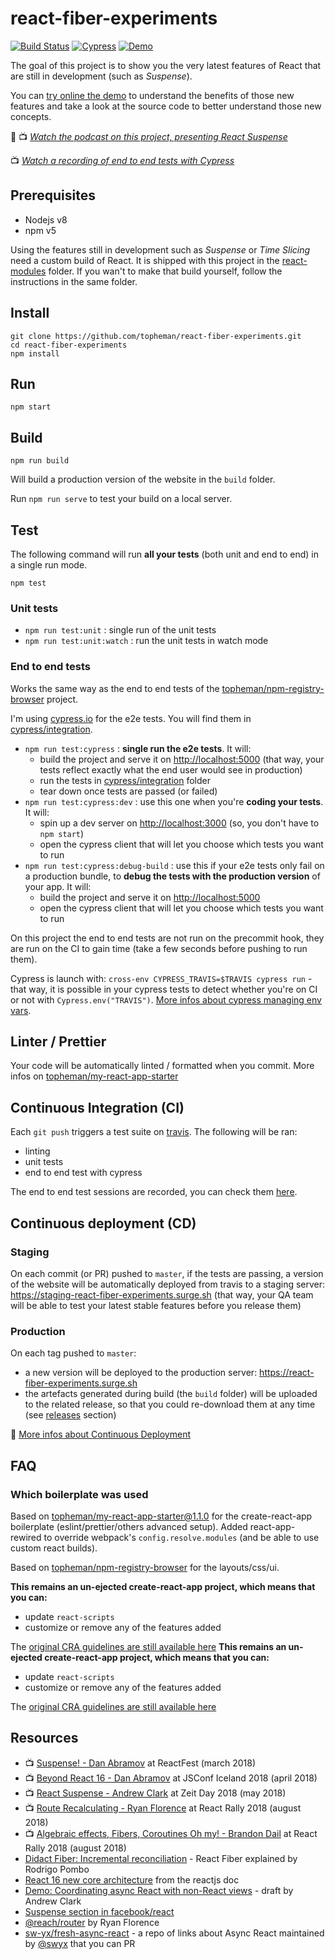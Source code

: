 # react-fiber-experiments

[![Build Status](https://travis-ci.org/topheman/react-fiber-experiments.svg?branch=master)](https://travis-ci.org/topheman/react-fiber-experiments)
[![Cypress](https://img.shields.io/badge/cypress-dashboard-brightgreen.svg)](https://dashboard.cypress.io/#/projects/1ru71n/runs)
[![Demo](https://img.shields.io/badge/demo-online-blue.svg)](https://react-fiber-experiments.surge.sh/)

The goal of this project is to show you the very latest features of React that are still in development (such as _Suspense_).

You can [try online the demo](https://react-fiber-experiments.surge.sh/) to understand the benefits of those new features and take a look at the source code to better understand those new concepts.

💯 📺 _[Watch the podcast on this project, presenting React Suspense](http://dev.topheman.com/discover-react-suspense/)_

📺 _[Watch a recording of end to end tests with Cypress](https://youtu.be/BRxr9IhN1ww)_

## Prerequisites

- Nodejs v8
- npm v5

Using the features still in development such as _Suspense_ or _Time Slicing_ need a custom build of React. It is shipped with this project in the [react-modules](./react-modules) folder. If you wan't to make that build yourself, follow the instructions in the same folder.

## Install

```shell
git clone https://github.com/topheman/react-fiber-experiments.git
cd react-fiber-experiments
npm install
```

## Run

```shell
npm start
```

## Build

```shell
npm run build
```

Will build a production version of the website in the `build` folder.

Run `npm run serve` to test your build on a local server.

## Test

The following command will run **all your tests** (both unit and end to end) in a single run mode.

```shell
npm test
```

### Unit tests

- `npm run test:unit` : single run of the unit tests
- `npm run test:unit:watch` : run the unit tests in watch mode

### End to end tests

Works the same way as the end to end tests of the [topheman/npm-registry-browser](https://github.com/topheman/npm-registry-browser#end-to-end) project.

I'm using [cypress.io](https://www.cypress.io/) for the e2e tests. You will find them in [cypress/integration](cypress/integration).

- `npm run test:cypress` : **single run the e2e tests**. It will:
  - build the project and serve it on [http://localhost:5000](http://localhost:5000) (that way, your tests reflect exactly what the end user would see in production)
  - run the tests in [cypress/integration](cypress/integration) folder
  - tear down once tests are passed (or failed)
- `npm run test:cypress:dev` : use this one when you're **coding your tests**. It will:
  - spin up a dev server on [http://localhost:3000](http://localhost:3000) (so, you don't have to `npm start`)
  - open the cypress client that will let you choose which tests you want to run
- `npm run test:cypress:debug-build` : use this if your e2e tests only fail on a production bundle, to **debug the tests with the production version** of your app. It will:
  - build the project and serve it on [http://localhost:5000](http://localhost:5000)
  - open the cypress client that will let you choose which tests you want to run

On this project the end to end tests are not run on the precommit hook, they are run on the CI to gain time (take a few seconds before pushing to run them).

Cypress is launch with: `cross-env CYPRESS_TRAVIS=$TRAVIS cypress run` - that way, it is possible in your cypress tests to detect whether you're on CI or not with `Cypress.env("TRAVIS")`. [More infos about cypress managing env vars](https://docs.cypress.io/guides/guides/environment-variables.html#Option-3-CYPRESS).

## Linter / Prettier

Your code will be automatically linted / formatted when you commit. More infos on [topheman/my-react-app-starter](https://github.com/topheman/my-react-app-starter#linter)

## Continuous Integration (CI)

Each `git push` triggers a test suite on [travis](https://travis-ci.org/topheman/react-fiber-experiments). The following will be ran:

- linting
- unit tests
- end to end test with cypress

The end to end test sessions are recorded, you can check them [here](https://dashboard.cypress.io/#/projects/1ru71n/runs).

## Continuous deployment (CD)

### Staging

On each commit (or PR) pushed to `master`, if the tests are passing, a version of the website will be automatically deployed from travis to a staging server: https://staging-react-fiber-experiments.surge.sh (that way, your QA team will be able to test your latest stable features before you release them)

### Production

On each tag pushed to `master`:

- a new version will be deployed to the production server: https://react-fiber-experiments.surge.sh
- the artefacts generated during build (the `build` folder) will be uploaded to the related release, so that you could re-download them at any time (see [releases](https://github.com/topheman/react-fiber-experiments/releases) section)

🚚 [More infos about Continuous Deployment](http://dev.topheman.com/continuous-deployment-with-travis-ci/)

## FAQ

### Which boilerplate was used

Based on [topheman/my-react-app-starter@1.1.0](https://github.com/topheman/my-react-app-starter) for the create-react-app boilerplate (eslint/prettier/others advanced setup). Added react-app-rewired to override webpack's `config.resolve.modules` (and be able to use custom react builds).

Based on [topheman/npm-registry-browser](https://github.com/topheman/npm-registry-browser) for the layouts/css/ui.

**This remains an un-ejected create-react-app project, which means that you can:**

- update `react-scripts`
- customize or remove any of the features added

The [original CRA guidelines are still available here](README.cra.md)
**This remains an un-ejected create-react-app project, which means that you can:**

- update `react-scripts`
- customize or remove any of the features added

The [original CRA guidelines are still available here](README.cra.md)

## Resources

- 📺 [Suspense! - Dan Abramov](https://youtu.be/6g3g0Q_XVb4) at ReactFest (march 2018)
- 📺 [Beyond React 16 - Dan Abramov](https://youtu.be/nLF0n9SACd4) at JSConf Iceland 2018 (april 2018)
- 📺 [React Suspense - Andrew Clark](https://youtu.be/z-6JC0_cOns) at Zeit Day 2018 (may 2018)
- 📺 [Route Recalculating - Ryan Florence](https://youtu.be/X-kA8B2QzjY) at React Rally 2018 (august 2018)
- 📺 [Algebraic effects, Fibers, Coroutines Oh my! - Brandon Dail](https://youtu.be/7GcrT0SBSnI) at React Rally 2018 (august 2018)
- [Didact Fiber: Incremental reconciliation](https://engineering.hexacta.com/didact-fiber-incremental-reconciliation-b2fe028dcaec) - React Fiber explained by Rodrigo Pombo
- [React 16 new core architecture](https://reactjs.org/blog/2017/09/26/react-v16.0.html#new-core-architecture) from the reactjs doc
- [Demo: Coordinating async React with non-React views](https://gist.github.com/acdlite/f31becd03e2f5feb9b4b22267a58bc1f) - draft by Andrew Clark
- [Suspense section in facebook/react](https://github.com/facebook/react/tree/master/fixtures/unstable-async/suspense#readme)
- [@reach/router](https://github.com/reach/router) by Ryan Florence
- [sw-yx/fresh-async-react](https://github.com/sw-yx/fresh-async-react) - a repo of links about Async React maintained by [@swyx](https://twitter.com/swyx) that you can PR
